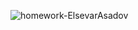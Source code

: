 ![homework-ElsevarAsadov](https://github.com/ElsevarAsadov/CA-FlowChart/assets/125838640/6e195aae-d4d4-4327-8b7f-4a6bdb338e31)
